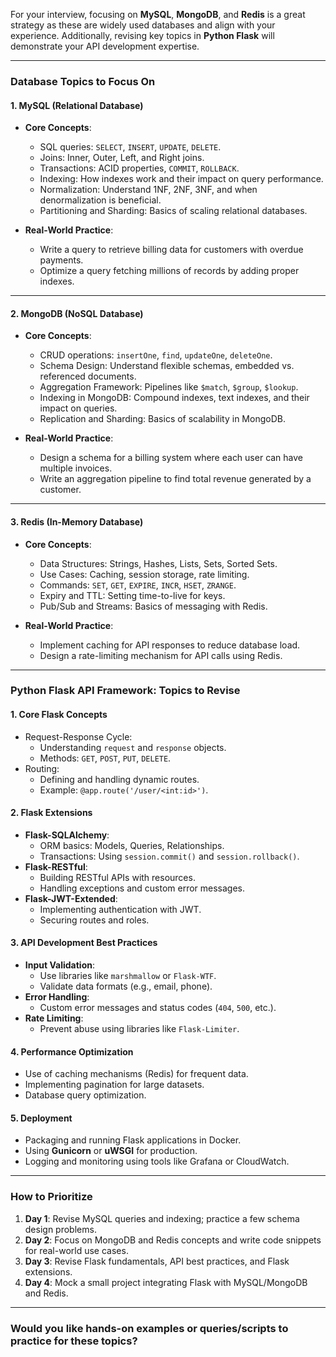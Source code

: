 For your interview, focusing on **MySQL**, **MongoDB**, and **Redis** is a great strategy as these are widely used databases and align with your experience. Additionally, revising key topics in **Python Flask** will demonstrate your API development expertise.

---

### **Database Topics to Focus On**

#### **1. MySQL (Relational Database)**
   - **Core Concepts**:
     - SQL queries: `SELECT`, `INSERT`, `UPDATE`, `DELETE`.
     - Joins: Inner, Outer, Left, and Right joins.
     - Transactions: ACID properties, `COMMIT`, `ROLLBACK`.
     - Indexing: How indexes work and their impact on query performance.
     - Normalization: Understand 1NF, 2NF, 3NF, and when denormalization is beneficial.
     - Partitioning and Sharding: Basics of scaling relational databases.

   - **Real-World Practice**:
     - Write a query to retrieve billing data for customers with overdue payments.
     - Optimize a query fetching millions of records by adding proper indexes.

---

#### **2. MongoDB (NoSQL Database)**
   - **Core Concepts**:
     - CRUD operations: `insertOne`, `find`, `updateOne`, `deleteOne`.
     - Schema Design: Understand flexible schemas, embedded vs. referenced documents.
     - Aggregation Framework: Pipelines like `$match`, `$group`, `$lookup`.
     - Indexing in MongoDB: Compound indexes, text indexes, and their impact on queries.
     - Replication and Sharding: Basics of scalability in MongoDB.

   - **Real-World Practice**:
     - Design a schema for a billing system where each user can have multiple invoices.
     - Write an aggregation pipeline to find total revenue generated by a customer.

---

#### **3. Redis (In-Memory Database)**
   - **Core Concepts**:
     - Data Structures: Strings, Hashes, Lists, Sets, Sorted Sets.
     - Use Cases: Caching, session storage, rate limiting.
     - Commands: `SET`, `GET`, `EXPIRE`, `INCR`, `HSET`, `ZRANGE`.
     - Expiry and TTL: Setting time-to-live for keys.
     - Pub/Sub and Streams: Basics of messaging with Redis.

   - **Real-World Practice**:
     - Implement caching for API responses to reduce database load.
     - Design a rate-limiting mechanism for API calls using Redis.

---

### **Python Flask API Framework: Topics to Revise**

#### **1. Core Flask Concepts**
   - Request-Response Cycle:
     - Understanding `request` and `response` objects.
     - Methods: `GET`, `POST`, `PUT`, `DELETE`.
   - Routing:
     - Defining and handling dynamic routes.
     - Example: `@app.route('/user/<int:id>')`.

#### **2. Flask Extensions**
   - **Flask-SQLAlchemy**:
     - ORM basics: Models, Queries, Relationships.
     - Transactions: Using `session.commit()` and `session.rollback()`.
   - **Flask-RESTful**:
     - Building RESTful APIs with resources.
     - Handling exceptions and custom error messages.
   - **Flask-JWT-Extended**:
     - Implementing authentication with JWT.
     - Securing routes and roles.

#### **3. API Development Best Practices**
   - **Input Validation**:
     - Use libraries like `marshmallow` or `Flask-WTF`.
     - Validate data formats (e.g., email, phone).
   - **Error Handling**:
     - Custom error messages and status codes (`404`, `500`, etc.).
   - **Rate Limiting**:
     - Prevent abuse using libraries like `Flask-Limiter`.

#### **4. Performance Optimization**
   - Use of caching mechanisms (Redis) for frequent data.
   - Implementing pagination for large datasets.
   - Database query optimization.

#### **5. Deployment**
   - Packaging and running Flask applications in Docker.
   - Using **Gunicorn** or **uWSGI** for production.
   - Logging and monitoring using tools like Grafana or CloudWatch.

---

### **How to Prioritize**
1. **Day 1**: Revise MySQL queries and indexing; practice a few schema design problems.
2. **Day 2**: Focus on MongoDB and Redis concepts and write code snippets for real-world use cases.
3. **Day 3**: Revise Flask fundamentals, API best practices, and Flask extensions.
4. **Day 4**: Mock a small project integrating Flask with MySQL/MongoDB and Redis.

---

### Would you like hands-on examples or queries/scripts to practice for these topics?